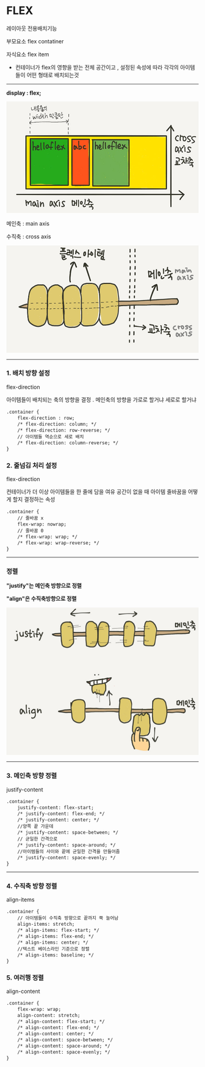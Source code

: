 # FLEX

레이아웃 전용배치기능 

부모요소 flex contatiner 

 자식요소 flex item

- 컨테이너가 flex의 영향을 받는 전체 공간이고 , 설정된 속성에 따라 각각의 아이템들이 어떤 형태로 배치되는것

---

**display : flex;**

![image-20220628113542910](image/FLEX/image-20220628113542910.png)

메인축 : main axis

수직축 : cross axis

![image-20220628113635670](image/FLEX/image-20220628113635670.png)

---

### 1. 배치 방향 설정

flex-direction

아이템들이 배치되는 축의 방향을 결정 . 메인축의 방향을 가로로 할거냐 세로로 할거냐 

~~~
.container {
	flex-direction : row;
	/* flex-direction: column; */
	/* flex-direction: row-reverse; */
	// 아이템들 역순으로 세로 배치
	/* flex-direction: column-reverse; */
}
~~~



### 2. 줄넘김 처리 설정 

flex-direction

컨테이너가 더 이상 아이템들을 한 줄에 담을 여유 공간이 없을 때 아이템 줄바꿈을 어떻게 할지 결정하는 속성

~~~
.container {
	// 줄바꿈 x 
	flex-wrap: nowrap;
	// 줄바꿈 0
	/* flex-wrap: wrap; */
	/* flex-wrap: wrap-reverse; */
}
~~~



---

### 정렬

**"justify"는 메인축 방향으로 정렬**

**"align"은 수직축방향으로 정렬**

![image-20220628114059246](image/FLEX/image-20220628114059246.png)

---

### 3. 메인축 방향 정렬

justify-content

~~~
.container {
	justify-content: flex-start;
	/* justify-content: flex-end; */
	/* justify-content: center; */
	//양쪽 끝 가운데 
	/* justify-content: space-between; */
	// 균일한 간격으로 
	/* justify-content: space-around; */
	//아이템들의 사이와 끝에 균일한 간격을 만들어줌 
	/* justify-content: space-evenly; */
}
~~~

---

### 4. 수직축 방향 정렬

align-items

~~~
.container {
	// 아이템들이 수직축 방향으로 끝까지 쭉 늘어남
	align-items: stretch;
	/* align-items: flex-start; */
	/* align-items: flex-end; */
	/* align-items: center; */
	//텍스트 베이스라인 기준으로 정렬
	/* align-items: baseline; */
}
~~~



### 5. 여러행 정렬

align-content

~~~
.container {
	flex-wrap: wrap;
	align-content: stretch;
	/* align-content: flex-start; */
	/* align-content: flex-end; */
	/* align-content: center; */
	/* align-content: space-between; */
	/* align-content: space-around; */
	/* align-content: space-evenly; */
}
~~~



